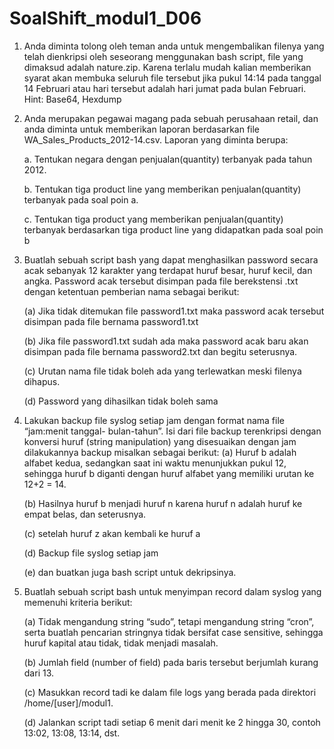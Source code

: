 # SoalShift_modul1_D06

1. Anda diminta tolong oleh teman anda untuk mengembalikan filenya yang telah dienkripsi oleh seseorang menggunakan bash script, file yang dimaksud adalah nature.zip. 	Karena terlalu mudah kalian memberikan syarat akan membuka seluruh file tersebut jika pukul 14:14 pada tanggal 14 Februari atau hari tersebut adalah hari jumat pada bulan Februari. Hint: Base64, Hexdump

2. Anda merupakan pegawai magang pada sebuah perusahaan retail, dan anda diminta untuk memberikan laporan berdasarkan file WA_Sales_Products_2012-14.csv. Laporan yang diminta berupa:
       
   a. Tentukan negara dengan penjualan(quantity) terbanyak pada tahun 2012.

   b. Tentukan tiga product line yang memberikan penjualan(quantity) terbanyak pada soal poin a.

   c. Tentukan tiga product yang memberikan penjualan(quantity) terbanyak berdasarkan tiga product line yang didapatkan pada soal poin b

3. Buatlah sebuah script bash yang dapat menghasilkan password secara acak sebanyak 12 karakter yang terdapat huruf besar, huruf kecil, dan angka. Password acak tersebut disimpan pada file berekstensi .txt dengan ketentuan pemberian nama sebagai berikut:
       
   (a) Jika tidak ditemukan file password1.txt maka password acak tersebut disimpan pada file bernama password1.txt
   
   (b) Jika file password1.txt sudah ada maka password acak baru akan disimpan pada file bernama password2.txt dan begitu seterusnya.
   
   (c) Urutan nama file tidak boleh ada yang terlewatkan meski filenya dihapus.
   
   (d) Password yang dihasilkan tidak boleh sama

4. Lakukan backup file syslog setiap jam dengan format nama file “jam:menit tanggal- bulan-tahun”. Isi dari file backup terenkripsi dengan konversi huruf (string manipulation) yang disesuaikan dengan jam dilakukannya backup misalkan sebagai berikut:
   (a) Huruf b adalah alfabet kedua, sedangkan saat ini waktu menunjukkan pukul 12, sehingga huruf b diganti dengan huruf alfabet yang memiliki urutan ke 12+2 = 14.

   (b) Hasilnya huruf b menjadi huruf n karena huruf n adalah huruf ke empat belas, dan seterusnya.

   (c) setelah huruf z akan kembali ke huruf a

   (d) Backup file syslog setiap jam

   (e) dan buatkan juga bash script untuk dekripsinya.

5. Buatlah sebuah script bash untuk menyimpan record dalam syslog yang memenuhi kriteria berikut:
       
   (a) Tidak mengandung string “sudo”, tetapi mengandung string “cron”, serta buatlah pencarian stringnya tidak bersifat case sensitive, sehingga huruf kapital atau tidak, tidak menjadi masalah.
   
   (b) Jumlah field (number of field) pada baris tersebut berjumlah kurang dari 13.
   
   (c) Masukkan record tadi ke dalam file logs yang berada pada direktori /home/[user]/modul1.
   
   (d) Jalankan script tadi setiap 6 menit dari menit ke 2 hingga 30, contoh 13:02, 13:08, 13:14, dst.
